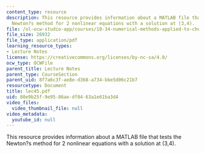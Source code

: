 ```yaml
---
content_type: resource
description: This resource provides information about a MATLAB file that tests the
  Newton?s method for 2 nonlinear equations with a solution at (3,4).
file: /ol-ocw-studio-app/courses/10-34-numerical-methods-applied-to-chemical-engineering-fall-2005/80e9b25f9e9586aedf8463a1e61ba3d4_lec45.pdf
file_size: 26932
file_type: application/pdf
learning_resource_types:
- Lecture Notes
license: https://creativecommons.org/licenses/by-nc-sa/4.0/
ocw_type: OCWFile
parent_title: Lecture Notes
parent_type: CourseSection
parent_uid: 8f7a6c3f-ae8e-d368-a734-bbe5d06c21b7
resourcetype: Document
title: lec45.pdf
uid: 80e9b25f-9e95-86ae-df84-63a1e61ba3d4
video_files:
  video_thumbnail_file: null
video_metadata:
  youtube_id: null
---
```

This resource provides information about a MATLAB file that tests the Newton?s method for 2 nonlinear equations with a solution at (3,4).